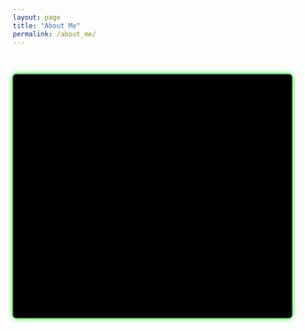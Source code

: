 ```yaml
---
layout: page
title: "About Me"
permalink: /about_me/
---
```


<div id="terminal"></div>

<script>
const terminal = document.getElementById('terminal');

const lines = [
  "Initializing profile...",
  "----------------------------------------",
  "Username: Miroslav Gensor",
  "Education: Mechanik elektrotechnik, cislicova a riadiaca technika",  
  "Company: IFT - InForm Technologies a.s.", 
  "Location: Bratislava",
  "----------------------------------------",
  "Loading profession modules...",
  "[OK] RIS & SCADA systems specialist loaded",
  "[OK] Daily operations initialized",
  "----------------------------------------",
  "Scanning hobbies...",
  "[*] Plastic Modeling",
  "[*] CTF Hack The Box",
  "[*] Electronics and technical experiments",
  "[*] MTB, SNB",
  "[*] Chess,
  "----------------------------------------",
  "Profile loaded successfully.",
  "Type 'help' for commands or 'exit' to logout..."
];

let lineIndex = 0;

function typeLine(line, callback) {
  let charIndex = 0;

  function typeChar() {
    if (charIndex < line.length) {
      terminal.insertAdjacentText('beforeend', line.charAt(charIndex));
      charIndex++;
      setTimeout(typeChar, 30);
    } else {
      terminal.insertAdjacentText('beforeend', '\n');
      terminal.scrollTop = terminal.scrollHeight;
      callback();
    }
  }

  typeChar();
}

function typeNextLine() {
  if (lineIndex < lines.length) {
    typeLine(lines[lineIndex], () => {
      lineIndex++;
      setTimeout(typeNextLine, 100);
    });
  } else {
    enableInput(); // po dokončení animácie zapneme vstup
  }
}

// Vytvorenie nového riadku pre vstup
function enableInput() {
  createInputLine();
}

function createInputLine() {
  const input = document.createElement('div');
  input.setAttribute('contenteditable', 'true');
  input.className = 'terminal-input';
  terminal.appendChild(input);
  input.focus();
  terminal.scrollTop = terminal.scrollHeight;

  input.addEventListener('keydown', (e) => {
    if (e.key === 'Enter') {
      e.preventDefault();
      const command = input.textContent.trim();

      // Presunieme príkaz do starého riadku
      const commandLine = document.createElement('div');
      commandLine.textContent = command;
      commandLine.className = 'terminal-command';
      terminal.insertBefore(commandLine, input);

      processCommand(command);

      // Odstránime starý input a vytvoríme nový riadok
      input.remove();
      createInputLine();
    }
  });

  input.addEventListener('blur', () => input.focus());
}

function processCommand(cmd) {
  let output = '';
  switch(cmd.toLowerCase()) {
    case 'help':
      output = "Available commands: help, whoami, exit";
      break;
    case 'whoami':
      output = "Miroslav Gensor";
      break;
      case 'exit':
        output = "Logging out... goodbye...\n";
        terminal.insertAdjacentText('beforeend', output);
        terminal.scrollTop = terminal.scrollHeight;
      
        setTimeout(() => {
          // vymažeme obsah terminálu
          terminal.textContent = '';
      
          // vytvoríme nový blinkajúci input kurzor vľavo hore
          createInputLine();
        }, 3000);
        return;
    default:
      output = "Unknown command: " + cmd;
  }

  terminal.insertAdjacentText('beforeend', output + '\n');
  terminal.scrollTop = terminal.scrollHeight;
}
  
document.addEventListener('DOMContentLoaded', typeNextLine);
</script>

<style>
#terminal {
  background-color: #000;
  padding: 20px;
  border-radius: 6px;
  box-shadow: 0 0 10px #00ff00;
  max-width: 800px;
  margin: 50px auto;
  white-space: pre-wrap;
  color: #00cc66;
  font-family: monospace;
  overflow-y: auto;
  min-height: 400px;
}

.terminal-input {
  outline: none;
  display: block;
  min-width: 100%;
  color: #00cc66;
}

.terminal-command {
  color: #00cc66;
  white-space: pre-wrap;
}
</style>



<!--
<div id="terminal"></div>

<script>
const terminal = document.getElementById('terminal');

const lines = [
  "Initializing profile...",
  "----------------------------------------",
  "Username: Miroslav Gensor",
  "Education: Mechanik elektrotechnik, cislicova a riadiaca technika",  
  "Company: IFT - InForm Technologies a.s.",
  "Location: Bratislava",
  "----------------------------------------",
  "Loading profession modules...",
  "[OK] RIS & SCADA systems specialist loaded",
  "[OK] Daily operations initialized",
  "----------------------------------------",
  "Scanning hobbies...",
  "[*] Plastic Modeling",
  "[*] CTF Hack The Box",
  "[*] Electronics and technical experiments",
  "[*] MTB, SNB",
  "----------------------------------------",
  "Profile loaded successfully.",
  "Type 'help' for commands or 'exit' to logout..."
];

let lineIndex = 0;

// vytvoríme kurzor
let cursor = document.createElement('span');
cursor.className = 'cursor';
terminal.appendChild(cursor); // kurzor je stále posledný element

function typeLine(line, callback) {
  let charIndex = 0;

  function typeChar() {
    if (charIndex < line.length) {
      cursor.insertAdjacentText('beforebegin', line.charAt(charIndex));
      charIndex++;
      setTimeout(typeChar, 30);
    } else {
      cursor.insertAdjacentText('beforebegin', '\n');
      callback();
    }
  }

  typeChar();
}

function typeNextLine() {
  if (lineIndex < lines.length) {
    typeLine(lines[lineIndex], () => {
      lineIndex++;
      setTimeout(typeNextLine, 100);
    });
  } else {
    enableInput(); // po dokončení animácie zapneme vstup
  }
}

// jednoduchý shell
function enableInput() {
  const input = document.createElement('span');
  input.setAttribute('contenteditable', 'true');
  input.className = 'terminal-input';
  terminal.appendChild(input);
  input.focus();

  input.addEventListener('keydown', (e) => {
    if (e.key === 'Enter') {
      e.preventDefault();
      const command = input.textContent.trim();
      processCommand(command);
      input.textContent = '';
    }
  });
}

function processCommand(cmd) {
  if(cmd.toLowerCase() === 'exit') {
    // vypíšeme správu logout
    const msg = "Logging out... goodbye!\n";
    terminal.insertBefore(document.createTextNode(msg), cursor);
    terminal.scrollTop = terminal.scrollHeight;

    // po 3 sekundách vymažeme obsah, kurzor zostane
    setTimeout(() => {
      terminal.textContent = '';
      terminal.appendChild(cursor);
    }, 3000);

    return;
  }

    
  let output = '';
  switch(cmd.toLowerCase()) {
    case 'help':
      output = "Available commands: help, whoami, exit";
      break;
    case 'whoami':
      output = "Miroslav Gensor";
      break;
    default:
      output = "Unknown command: " + cmd;
  }

  terminal.insertBefore(document.createTextNode(output + '\n'), cursor);
  terminal.scrollTop = terminal.scrollHeight;
}

document.addEventListener('DOMContentLoaded', typeNextLine);
</script>

<style>
#terminal {
  background-color: #000;
  padding: 20px;
  border-radius: 6px;
  box-shadow: 0 0 10px #00ff00;
  max-width: 800px;
  margin: 50px auto;
  white-space: pre-wrap;
  position: relative;
  min-height: 400px;
  color: #00cc66;
  font-family: monospace;
  overflow-y: auto;
}

.cursor {
  display: inline-block;
  width: 10px;
  background-color: #00cc66;
  animation: blink 1s step-start infinite;
  vertical-align: bottom;
  margin-left: 2px;
}

.terminal-input {
  outline: none;
  display: inline-block;
  min-width: 10px;
  color: #00cc66;
}

@keyframes blink {
  50% { background-color: transparent; }
}
</style>

-->

